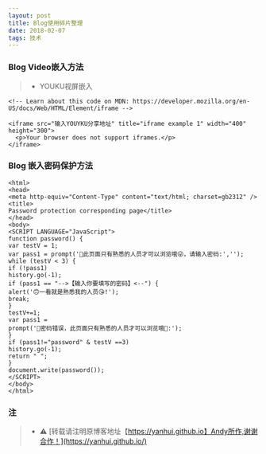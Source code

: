 ```yaml
---
layout: post
title: Blog使用碎片整理
date: 2018-02-07
tags: 技术
---
```


### Blog Video嵌入方法

>* YOUKU视屏嵌入

```
<!-- Learn about this code on MDN: https://developer.mozilla.org/en-US/docs/Web/HTML/Element/iframe -->

<iframe src="输入YOUYKU分享地址" title="iframe example 1" width="400" height="300">
  <p>Your browser does not support iframes.</p>
</iframe>
```

### Blog 嵌入密码保护方法

```
<html>
<head>
<meta http-equiv="Content-Type" content="text/html; charset=gb2312" />
<title>
Password protection corresponding page</title>
</head>
<body>
<SCRIPT LANGUAGE="JavaScript">
function password() {
var testV = 1;
var pass1 = prompt('🤔此页面只有熟悉的人员才可以浏览哦😜，请输入密码:','');
while (testV < 3) {
if (!pass1) 
history.go(-1);
if (pass1 == "-->【输入你要填写的密码】<--") {
alert('🙃一看就是熟悉我的人员😘!');
break;
} 
testV+=1;
var pass1 = 
prompt('🤣密码错误，此页面只有熟悉的人员才可以浏览哦🤗:');
}
if (pass1!="password" & testV ==3) 
history.go(-1);
return " ";
} 
document.write(password());
</SCRIPT>
</body>
</html>
```

### 注

  >* ⚠️ [转载请注明原博客地址【https://yanhui.github.io】Andy所作,谢谢合作！](https://yanhui.github.io/)
